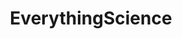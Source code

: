 ---
title: EverythingScience
crosslinks:
- science
- MarchForScience
- worldnews
- livven
- videos
- news
- The_Donald
- IAmA
- medicine
- Pyongyang
- Permaculture
- Futurology
- EnoughTrumpSpam
- zeronet
- Physics
- gunpolitics
- Economics
- datahoarder
- vegan
- BioSky
---